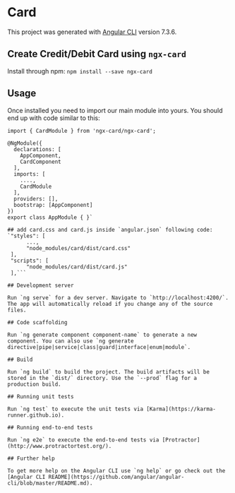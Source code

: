 # Card

This project was generated with [Angular CLI](https://github.com/angular/angular-cli) version 7.3.6.

## Create Credit/Debit Card using `ngx-card`
Install through npm:
   `npm install --save ngx-card`
   
## Usage
Once installed you need to import our main module into yours. You should end up with code similar to this:
```import { NgModule } from '@angular/core';
import { CardModule } from 'ngx-card/ngx-card';

@NgModule({
  declarations: [
    AppComponent,
    CardComponent
  ],
  imports: [
    ....,
    CardModule
  ],
  providers: [],
  bootstrap: [AppComponent]
})
export class AppModule { }`

## add card.css and card.js inside `angular.json` following code:
`"styles": [
      ...,
      "node_modules/card/dist/card.css"
 ],
 "scripts": [
      "node_modules/card/dist/card.js"
 ],```
 
## Development server

Run `ng serve` for a dev server. Navigate to `http://localhost:4200/`. The app will automatically reload if you change any of the source files.

## Code scaffolding

Run `ng generate component component-name` to generate a new component. You can also use `ng generate directive|pipe|service|class|guard|interface|enum|module`.

## Build

Run `ng build` to build the project. The build artifacts will be stored in the `dist/` directory. Use the `--prod` flag for a production build.

## Running unit tests

Run `ng test` to execute the unit tests via [Karma](https://karma-runner.github.io).

## Running end-to-end tests

Run `ng e2e` to execute the end-to-end tests via [Protractor](http://www.protractortest.org/).

## Further help

To get more help on the Angular CLI use `ng help` or go check out the [Angular CLI README](https://github.com/angular/angular-cli/blob/master/README.md).
